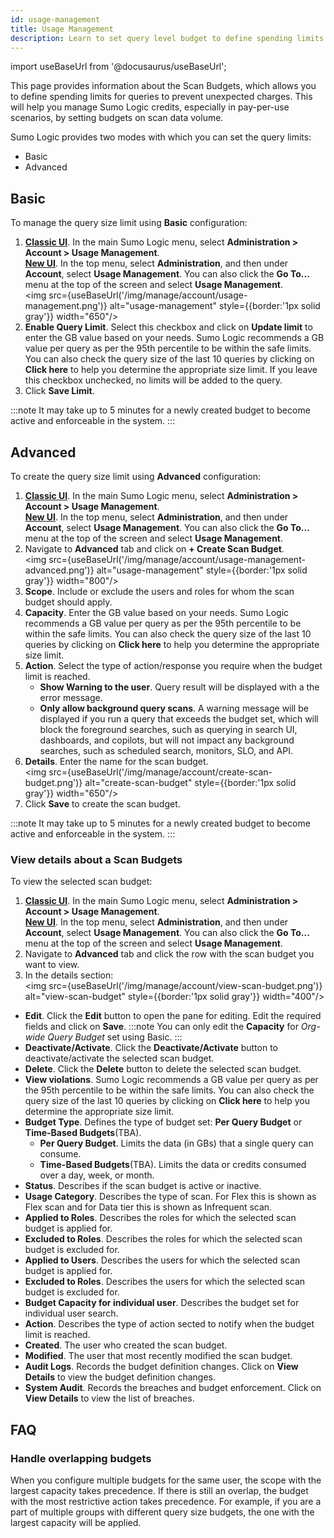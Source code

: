 ```yaml
---
id: usage-management
title: Usage Management
description: Learn to set query level budget to define spending limits for queries. 
---
```


import useBaseUrl from '@docusaurus/useBaseUrl';

This page provides information about the Scan Budgets, which allows you to define spending limits for queries to prevent unexpected charges. This will help you manage Sumo Logic credits, especially in pay-per-use scenarios, by setting budgets on scan data volume. 

Sumo Logic provides two modes with which you can set the query limits:
- Basic
- Advanced

## Basic

To manage the query size limit using **Basic** configuration:

1. [**Classic UI**](/docs/get-started/sumo-logic-ui-classic). In the main Sumo Logic menu, select **Administration > Account > Usage Management**. <br/> [**New UI**](/docs/get-started/sumo-logic-ui/). In the top menu, select **Administration**, and then under **Account**, select **Usage Management**. You can also click the **Go To...** menu at the top of the screen and select **Usage Management**. <br/><img src={useBaseUrl('/img/manage/account/usage-management.png')} alt="usage-management" style={{border:'1px solid gray'}} width="650"/>
1. **Enable Query Limit**. Select this checkbox and click on **Update limit** to enter the GB value based on your needs. Sumo Logic recommends a GB value per query as per the 95th percentile to be within the safe limits. You can also check the query size of the last 10 queries by clicking on **Click here** to help you determine the appropriate size limit. If you leave this checkbox unchecked, no limits will be added to the query.
1. Click **Save Limit**.

:::note
It may take up to 5 minutes for a newly created budget to become active and enforceable in the system.
:::

## Advanced

To create the query size limit using **Advanced** configuration:

1. [**Classic UI**](/docs/get-started/sumo-logic-ui-classic). In the main Sumo Logic menu, select **Administration > Account > Usage Management**. <br/> [**New UI**](/docs/get-started/sumo-logic-ui/). In the top menu, select **Administration**, and then under **Account**, select **Usage Management**. You can also click the **Go To...** menu at the top of the screen and select **Usage Management**.
1. Navigate to **Advanced** tab and click on **+ Create Scan Budget**. <br/><img src={useBaseUrl('/img/manage/account/usage-management-advanced.png')} alt="usage-management" style={{border:'1px solid gray'}} width="800"/>
1. **Scope**. Include or exclude the users and roles for whom the scan budget should apply.
1. **Capacity**. Enter the GB value based on your needs. Sumo Logic recommends a GB value per query as per the 95th percentile to be within the safe limits. You can also check the query size of the last 10 queries by clicking on **Click here** to help you determine the appropriate size limit.
1. **Action**. Select the type of action/response you require when the budget limit is reached.
    - **Show Warning to the user**. Query result will be displayed with a the error message.
    - **Only allow background query scans**. A warning message will be displayed if you run a query that exceeds the budget set, which will block the foreground searches, such as querying in search UI, dashboards, and copilots, but will not impact any background searches, such as scheduled search, monitors, SLO, and API.
1. **Details**. Enter the name for the scan budget.<br/><img src={useBaseUrl('/img/manage/account/create-scan-budget.png')} alt="create-scan-budget" style={{border:'1px solid gray'}} width="650"/>
1. Click **Save** to create the scan budget.

:::note
It may take up to 5 minutes for a newly created budget to become active and enforceable in the system.
:::

### View details about a Scan Budgets

To view the selected scan budget:

1. [**Classic UI**](/docs/get-started/sumo-logic-ui-classic). In the main Sumo Logic menu, select **Administration > Account > Usage Management**. <br/> [**New UI**](/docs/get-started/sumo-logic-ui/). In the top menu, select **Administration**, and then under **Account**, select **Usage Management**. You can also click the **Go To...** menu at the top of the screen and select **Usage Management**.
1. Navigate to **Advanced** tab and click the row with the scan budget you want to view.
1. In the details section: <br/><img src={useBaseUrl('/img/manage/account/view-scan-budget.png')} alt="view-scan-budget" style={{border:'1px solid gray'}} width="400"/>
  - **Edit**. Click the **Edit** button to open the pane for editing. Edit the required fields and click on **Save**.
    :::note
    You can only edit the **Capacity** for *Org-wide Query Budget* set using Basic.
    :::
  - **Deactivate/Activate**. Click the **Deactivate/Activate** button to deactivate/activate the selected scan budget.
  - **Delete**. Click the **Delete** button to delete the selected scan budget.
  - **View violations**. Sumo Logic recommends a GB value per query as per the 95th percentile to be within the safe limits. You can also check the query size of the last 10 queries by clicking on **Click here** to help you determine the appropriate size limit.
  - **Budget Type**. Defines the type of budget set: **Per Query Budget** or **Time-Based Budgets**(TBA).
    - **Per Query Budget**. Limits the data (in GBs) that a single query can consume.
    - **Time-Based Budgets**(TBA). Limits the data or credits consumed over a day, week, or month.
  - **Status**. Describes if the scan budget is active or inactive.
  - **Usage Category**. Describes the type of scan. For Flex this is shown as Flex scan and for Data tier this is shown as Infrequent scan.
  - **Applied to Roles**. Describes the roles for which the selected scan budget is applied for.
  - **Excluded to Roles**. Describes the roles for which the selected scan budget is excluded for.
  - **Applied to Users**. Describes the users for which the selected scan budget is applied for.
  - **Excluded to Roles**. Describes the users for which the selected scan budget is excluded for.
  - **Budget Capacity for individual user**. Describes the budget set for individual user search.
  - **Action**. Describes the type of action sected to notify when the budget limit is reached.
  - **Created**. The user who created the scan budget. 
  - **Modified**. The user that most recently modified the scan budget.
  - **Audit Logs**. Records the budget definition changes. Click on **View Details** to view the budget definition changes.
  - **System Audit**. Records the breaches and budget enforcement. Click on **View Details** to view the list of breaches.


## FAQ

### Handle overlapping budgets

When you configure multiple budgets for the same user, the scope with the largest capacity takes precedence. If there is still an overlap, the budget with the most restrictive action takes precedence. For example, if you are a part of multiple groups with different query size budgets, the one with the largest capacity will be applied.
